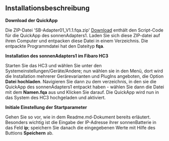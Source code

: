 ## Installationsbeschreibung

**Download der QuickApp**

Die ZIP-Datei 'SB-Adapter01_V1.1.fqa.zip' [Download](http://github.com/sonnenAdapter01-fuer-Fibaro-HC3/QuickAppCode/SB-Adapter01_V1.1.fqa.zip) enthält den Script-Code für die QuickApp des sonnenAdapters1. Laden Sie sich diese ZIP-datei auf ihren Computer und entpacken diese Datei in einem Verzeichnis. Die entpackte Programmdatei hat den Dateityp **fqa**.

**Installation des sonnenAdapters1 im Fibaro HC3**

Starten Sie das HC3 und wählen Sie unter den Systemeinstellungen/Geräte/Andere; nun wählen sie in den Menü, dort wird die Installation mehrerer Gerärevarianten und PlugIns angeboten, die Option **Datei hochladen**. Navigieren Sie dann zu dem verzeichnis, in den sie die QuickApp des sonnenAdapters1 entpackt haben - wählen Sie dann die Datei mit dem **Namen.fqa** aus und Klicken Sie darauf. Die QuickApp wird nun in das System des HC3 hochgeladen und aktiviert.

**Initiale Einstellung der Startparameter**

Gehen Sie so vor, wie in dem Readme.md-Dokument bereits erläutert. Besonders wichtig ist die Eingabe der IP-Adresse ihrer sonnenBatterie in das Feld **ip**; speichern Sie danach die eingegebenen Werte mit Hilfe des Buttions **Speichern** ab.
